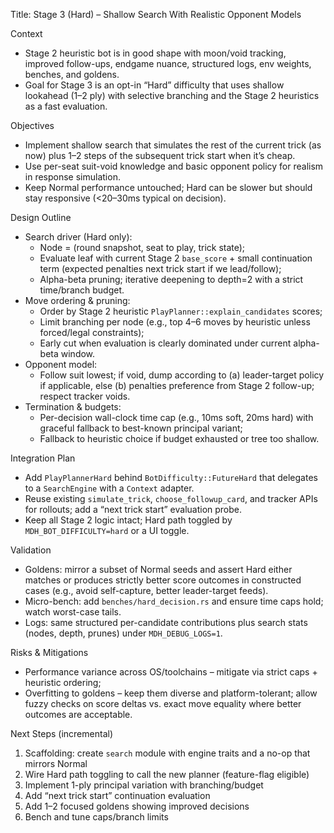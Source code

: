 Title: Stage 3 (Hard) – Shallow Search With Realistic Opponent Models

Context
- Stage 2 heuristic bot is in good shape with moon/void tracking, improved follow-ups, endgame nuance, structured logs, env weights, benches, and goldens.
- Goal for Stage 3 is an opt-in “Hard” difficulty that uses shallow lookahead (1–2 ply) with selective branching and the Stage 2 heuristics as a fast evaluation.

Objectives
- Implement shallow search that simulates the rest of the current trick (as now) plus 1–2 steps of the subsequent trick start when it’s cheap.
- Use per-seat suit-void knowledge and basic opponent policy for realism in response simulation.
- Keep Normal performance untouched; Hard can be slower but should stay responsive (<20–30ms typical on decision).

Design Outline
- Search driver (Hard only):
  - Node = (round snapshot, seat to play, trick state);
  - Evaluate leaf with current Stage 2 `base_score` + small continuation term (expected penalties next trick start if we lead/follow);
  - Alpha-beta pruning; iterative deepening to depth=2 with a strict time/branch budget.
- Move ordering & pruning:
  - Order by Stage 2 heuristic `PlayPlanner::explain_candidates` scores;
  - Limit branching per node (e.g., top 4–6 moves by heuristic unless forced/legal constraints);
  - Early cut when evaluation is clearly dominated under current alpha-beta window.
- Opponent model:
  - Follow suit lowest; if void, dump according to (a) leader-target policy if applicable, else (b) penalties preference from Stage 2 follow-up; respect tracker voids.
- Termination & budgets:
  - Per-decision wall-clock time cap (e.g., 10ms soft, 20ms hard) with graceful fallback to best-known principal variant;
  - Fallback to heuristic choice if budget exhausted or tree too shallow.

Integration Plan
- Add `PlayPlannerHard` behind `BotDifficulty::FutureHard` that delegates to a `SearchEngine` with a `Context` adapter.
- Reuse existing `simulate_trick`, `choose_followup_card`, and tracker APIs for rollouts; add a “next trick start” evaluation probe.
- Keep all Stage 2 logic intact; Hard path toggled by `MDH_BOT_DIFFICULTY=hard` or a UI toggle.

Validation
- Goldens: mirror a subset of Normal seeds and assert Hard either matches or produces strictly better score outcomes in constructed cases (e.g., avoid self-capture, better leader-target feeds).
- Micro-bench: add `benches/hard_decision.rs` and ensure time caps hold; watch worst-case tails.
- Logs: same structured per-candidate contributions plus search stats (nodes, depth, prunes) under `MDH_DEBUG_LOGS=1`.

Risks & Mitigations
- Performance variance across OS/toolchains – mitigate via strict caps + heuristic ordering;
- Overfitting to goldens – keep them diverse and platform-tolerant; allow fuzzy checks on score deltas vs. exact move equality where better outcomes are acceptable.

Next Steps (incremental)
1) Scaffolding: create `search` module with engine traits and a no-op that mirrors Normal
2) Wire Hard path toggling to call the new planner (feature-flag eligible)
3) Implement 1-ply principal variation with branching/budget
4) Add “next trick start” continuation evaluation
5) Add 1–2 focused goldens showing improved decisions
6) Bench and tune caps/branch limits


